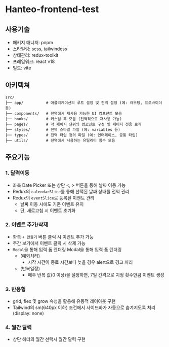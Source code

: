 # Hanteo-frontend-test

## 사용기술

- 패키지 매니저: pnpm
- 스타일링: scss, tailwindcss
- 상태관리: redux-toolkit
- 프레임워크: react v18
- 빌드: vite

## 아키텍쳐

```
src/
├── app/          # 애플리케이션의 루트 설정 및 전역 설정 (예: 라우팅, 프로바이더 등)
├── components/   # 전역에서 재사용 가능한 UI 컴포넌트 모음
├── hooks/        # 커스텀 훅 모음 (전역적으로 재사용 가능)
├── pages/        # 각 페이지 단위의 컴포넌트 구성 및 페이지 전용 로직
├── styles/       # 전역 스타일 파일 (예: variables 등)
├── types/        # 전역 타입 정의 파일 (예: 인터페이스, 공통 타입)
├── utils/        # 전역에서 사용하는 유틸리티 함수 모음
```

## 주요기능

### 1. 달력이동

- 좌측 Date Picker 또는 상단 <, > 버튼을 통해 날짜 이동 가능
- Redux의 `calendarSlice`를 통해 선택된 날짜 상태를 전역 관리
- Redux의 `eventSlice`로 등록된 이벤트 관리
  - 날짜 이동 시에도 기존 이벤트 유지
  - 단, 새로고침 시 이벤트 초기화

### 2. 이벤트 추가/삭제

- 좌측 `+ 만들기` 버튼 클릭 시 이벤트 추가 가능
- 주간 보기에서 이벤트 클릭 시 삭제 가능
- `Modal`을 통해 입력 폼 렌더링
  Modal을 통해 입력 폼 렌더링
  - (예외처리)
    - 시작 시간이 종료 시간보다 늦을 경우 alert으로 경고 처리
  - (반복일정)
    - 매주 반복 값(0 이상)을 설정하면, 7일 간격으로 지정 횟수만큼 이벤트 생성

### 3. 반응형

- grid, flex 및 grow 속성을 활용해 유동적 레이아웃 구현
- Tailwind의 sm(640px 이하) 조건에서 사이드바가 자동으로 숨겨지도록 처리 (display: none)

### 4. 월간 달력

- 상단 헤더의 월간 선택시 월간 달력 구현
